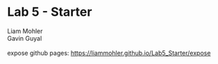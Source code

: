 # Lab 5 - Starter
Liam Mohler <br />
Gavin Guyal <br />
<br />
expose github pages: https://liammohler.github.io/Lab5_Starter/expose <br />
